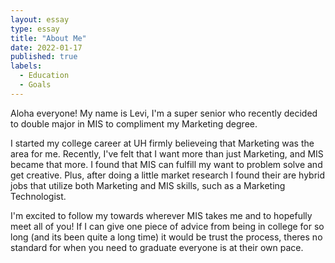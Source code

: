 ```yaml
---
layout: essay
type: essay
title: "About Me"
date: 2022-01-17
published: true
labels:
  - Education
  - Goals
---
```


Aloha everyone! My name is Levi, I'm a super senior who recently decided to double major in MIS to compliment my Marketing degree.

I started my college career at UH firmly believeing that Marketing was the area for me. Recently, I've felt that I want more than just Marketing, and MIS became that more. I found that MIS can fulfill my want to problem solve and get creative. Plus, after doing a little market research I found their are hybrid jobs that utilize both Marketing and MIS skills, such as a Marketing Technologist.

I'm excited to follow my towards wherever MIS takes me and to hopefully meet all of you! If I can give one piece of advice from being in college for so long (and its been quite a long time) it would be trust the process, theres no standard for when you need to graduate everyone is at their own pace.
